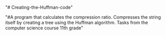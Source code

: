 "# Creating-the-Huffman-code" 

"#A program that calculates the compression ratio. Compresses the string itself by creating a tree using the Huffman algorithm. Tasks from the computer science course 11th grade"